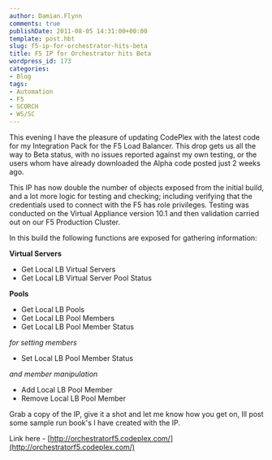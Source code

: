 ```yaml
---
author: Damian.Flynn
comments: true
publishDate: 2011-08-05 14:31:00+00:00
template: post.hbt
slug: f5-ip-for-orchestrator-hits-beta
title: F5 IP for Orchestrator hits Beta
wordpress_id: 173
categories:
- Blog
tags:
- Automation
- F5
- SCORCH
- WS/SC
---
```


This evening I have the pleasure of updating CodePlex with the latest code for my Integration Pack for the F5 Load Balancer. This drop gets us all the way to Beta status, with no issues reported against my own testing, or the users whom have already downloaded the Alpha code posted just 2 weeks ago.

This IP has now double the number of objects exposed from the initial build, and a lot more logic for testing and checking; including verifying that the credentials used to connect with the F5 has role privileges. Testing was conducted on the Virtual Appliance version 10.1 and then validation carried out on our F5 Production Cluster.

In this build the following functions are exposed for gathering information:

**Virtual Servers**

  * Get Local LB Virtual Servers  
  * Get Local LB Virtual Server Pool Status 

**Pools**

  * Get Local LB Pools  
  * Get Local LB Pool Members  
  * Get Local LB Pool Member Status 

_for setting members_

  * Set Local LB Pool Member Status 

_and member manipulation_

  * Add Local LB Pool Member  
  * Remove Local LB Pool Member 

Grab a copy of the IP, give it a shot and let me know how you get on, Ill post some sample run book's I have created with the IP.

Link here - [http://orchestratorf5.codeplex.com/](http://orchestratorf5.codeplex.com/)
